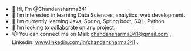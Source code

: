 - 👋 Hi, I’m @Chandansharma341
- 👀 I’m interested in learning Data Sciences, analytics, web development.
- 🌱 I’m currently learning Java, Spring, Spring boot, SQL, Python
- 💞️ I’m looking to collaborate on any project.
- 📫 You can connect me on Mail: chandansharma341@gmail.com , Linkedin: www.linkedin.com/in/chandansharma341 .

<!---
Chandansharma341/Chandansharma341 is a ✨ special ✨ repository because its `README.md` (this file) appears on your GitHub profile.
You can click the Preview link to take a look at your changes.
--->

